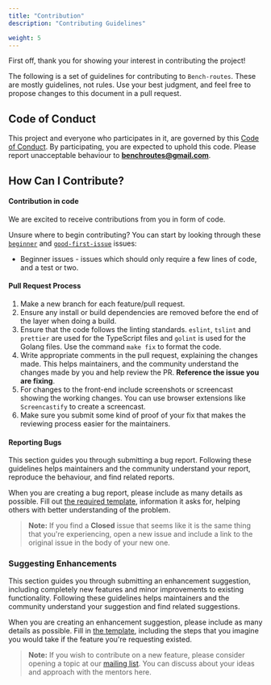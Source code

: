 ```yaml
---
title: "Contribution"
description: "Contributing Guidelines"

weight: 5
---
```


First off, thank you for showing your interest in contributing the project!

The following is a set of guidelines for contributing to `Bench-routes`. These are mostly guidelines, not rules.
Use your best judgment, and feel free to propose changes to this document in a pull request.

## Code of Conduct

This project and everyone who participates in it, are governed by this [Code of Conduct](https://github.com/bench-routes/bench-routes/blob/master/CODE_OF_CONDUCT.md).
By participating, you are expected to uphold this code. Please report unacceptable behaviour to [**benchroutes@gmail.com**](mailto:benchroutes@gmail.com).

## How Can I Contribute?

#### Contribution in code

We are excited to receive contributions from you in form of code.

Unsure where to begin contributing? You can start by looking through these [`beginner`](https://github.com/bench-routes/bench-routes/issues?q=is%3Aissue+is%3Aopen+label%3Afeature) and [`good-first-issue`](https://github.com/bench-routes/bench-routes/issues?q=is%3Aissue+is%3Aopen+label%3A%22good+first+issue%22) issues:

* Beginner issues - issues which should only require a few lines of code, and a test or two.

#### Pull Request Process

1. Make a new branch for each feature/pull request. 
2. Ensure any install or build dependencies are removed before the end of the layer when doing a build.
3. Ensure that the code follows the linting standards. `eslint`, `tslint` and `prettier` are used for the TypeScript files and `golint` is used for the Golang files. Use the command `make fix` to format the code.
4. Write appropriate comments in the pull request, explaining the changes made. This helps maintainers, and the community understand the changes made by you and help review the PR. **Reference the issue you are fixing**.
5. For changes to the front-end include screenshots or screencast showing the working changes. You can use browser extensions like `Screencastify` to create a screencast.
6. Make sure you submit some kind of proof of your fix that makes the reviewing process easier for the maintainers.

#### Reporting Bugs

This section guides you through submitting a bug report. Following these guidelines helps maintainers and the community
understand your report, reproduce the behaviour, and find related reports.

When you are creating a bug report, please include as many details as possible. Fill out
[the required template](https://github.com/bench-routes/bench-routes/blob/master/.github/ISSUE_TEMPLATE/bug_report.md),
information it asks for, helping others with better understanding of the problem.

> **Note:** If you find a **Closed** issue that seems like it is the same thing that you're experiencing, open a new issue and include a link to the original issue in the body of your new one.

### Suggesting Enhancements

This section guides you through submitting an enhancement suggestion, including completely new features and minor improvements to existing functionality. Following these guidelines helps maintainers and the community understand your suggestion and find related suggestions.

When you are creating an enhancement suggestion, please include as many details as possible. Fill in [the template](https://github.com/bench-routes/bench-routes/blob/master/.github/ISSUE_TEMPLATE/feature_request.md), including the steps that you imagine you would take if the feature you're requesting existed.

> **Note:** If you wish to contribute on a new feature, please consider opening a topic at our [mailing list](https://groups.google.com/forum/#!forum/bench-routes-discussion). You can discuss about your ideas and approach with the mentors here.
